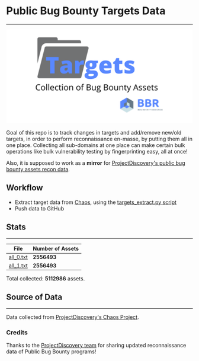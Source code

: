 # Public Bug Bounty Targets Data
---
![Logo](logo_bbr.png)

Goal of this repo is to track changes in targets and add/remove new/old targets, in order to perform reconnaissance en-masse, by putting them all in one place.
Collecting all sub-domains at one place can make certain bulk operations like bulk vulnerability testing by fingerprinting easy, all at once!

Also, it is supposed to work as a **mirror** for [ProjectDiscovery's public bug bounty assets recon data](https://chaos.projectdiscovery.io).

## Workflow
  - Extract target data from [Chaos](https://chaos.projectdiscovery.io/), using the [targets_extract.py script](https://github.com/BugBountyResources/targets/blob/main/targets_extract.py)
  - Push data to GitHub

## Stats
---

| File                 | Number of Assets     |
|---------------------- | --------------------------|
| [all_0.txt](https://github.com/BugBountyResources/targets/raw/main/all_0.txt)       | **2556493**               |
| [all_1.txt](https://github.com/BugBountyResources/targets/raw/main/all_1.txt)       | **2556493**               |

Total collected: **5112986** assets.


## Source of Data
---
Data collected from [ProjectDiscovery's Chaos Project](https://chaos.projectdiscovery.io/).

### Credits
Thanks to the [ProjectDiscovery team](https://projectdiscovery.io) for sharing updated reconnaissance data of Public Bug Bounty programs!
